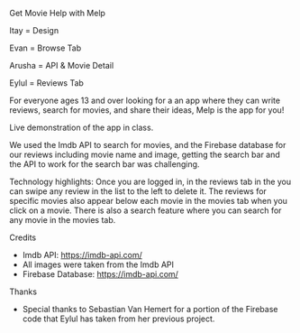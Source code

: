 Get Movie Help with Melp

Itay = Design 

Evan = Browse Tab

Arusha = API & Movie Detail

Eylul = Reviews Tab

For everyone ages 13 and over looking for a an app where they can write reviews, search for movies, and share their ideas, Melp is the app for you! 

Live demonstration of the app in class. 

We used the Imdb API to search for movies, and the Firebase database for our reviews including movie name and image, getting the search bar and the API to work for the search bar was challenging. 

Technology highlights: Once you are logged in, in the reviews tab in the you can swipe any review in the list to the left to delete it. The reviews for specific movies also appear below each movie in the movies tab when you click on a movie. There is also a search feature where you can search for any movie in the movies tab.

Credits 
- Imdb API: https://imdb-api.com/ 
- All images were taken from the Imdb API
- Firebase Database: https://imdb-api.com/

Thanks
- Special thanks to Sebastian Van Hemert for a portion of the Firebase code that Eylul has taken from her previous project.
